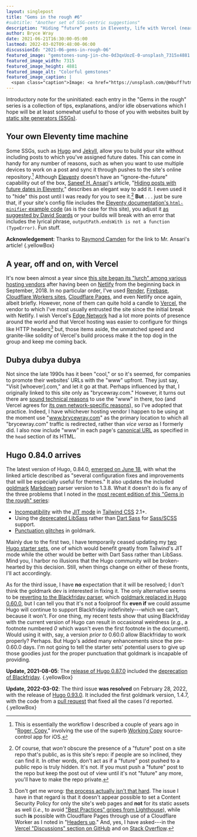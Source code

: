 ```yaml
---
layout: singlepost
title: "Gems in the rough #6"
#subtitle: "Another set of SSG-centric suggestions"
description: "Hiding “future” posts in Eleventy, life with Vercel (nearly) a year later, and other items that may interest static site generator users."
author: Bryce Wray
date: 2021-06-21T16:30:00-05:00
lastmod: 2022-03-02T09:48:00-06:00
discussionId: "2021-06-gems-in-rough-06"
featured_image: "gemstones-sung-jin-cho-0d3qxUozE-0-unsplash_7315x4881.jpg"
featured_image_width: 7315
featured_image_height: 4881
featured_image_alt: "Colorful gemstones"
featured_image_caption: |
  <span class="caption">Image: <a href="https://unsplash.com/@mbuff?utm_source=unsplash&utm_medium=referral&utm_content=creditCopyText">Sung Jin Cho</a>; <a href="https://unsplash.com/s/photos/gemstones?utm_source=unsplash&utm_medium=referral&utm_content=creditCopyText">Unsplash</a></span>
---
```


Introductory note for the uninitiated: each entry in the "Gems in the rough" series is a collection of tips, explanations, and/or idle observations which I hope will be at least somewhat useful to those of you with websites built by [static site generators (SSGs)](https://jamstack.org/generators).

## Your own Eleventy time machine

Some SSGs, such as [Hugo](https://gohugo.io) and [Jekyll](https://jekyllrb.com), allow you to build your site without including posts to which you've assigned future dates. This can come in handy for any number of reasons, such as when you want to use multiple devices to work on a post and sync it through pushes to the site's online repository.[^WorkingCopy] Although [Eleventy](https://11ty.dev) doesn't have an "ignore-the-future" capability out of the box, [Saneef H. Ansari](https://saneef.com)'s article, "[Hiding posts with future dates in Eleventy](https://saneef.com/tutorials/hiding-posts-with-future-dates-in-eleventy/)," describes an elegant way to add it. I even used it to "hide" this post until I was ready for you to see it.[^repo] **But**&nbsp;.&nbsp;.&nbsp;. just be sure that, if your site's config file includes the [Eleventy documentation's `html-minifier` example code](https://www.11ty.dev/docs/config/#transforms-example-minify-html-output) (as is the case for this site), you adjust it [as suggested by David Soards](https://github.com/11ty/eleventy/issues/653#issuecomment-716272434) or your builds will break with an error that includes the lyrical phrase, `outputPath.endsWith is not a function (TypeError)`. Fun stuff.

**Acknowledgement**: Thanks to [Raymond Camden](https://twitter.com/raymondcamden/status/1406277604504748035) for the link to Mr. Ansari's article!
{.yellowBox}

[^WorkingCopy]: This is essentially the workflow I described a couple of years ago in "[Roger, Copy](/posts/2019/07/roger-copy)," involving the use of the superb [Working Copy](https://workingcopyapp.com/) source-control app for iOS.

[^repo]: Of course, that *won't* obscure the presence of a "future" post on a site repo that's public, as is this site's repo: if people are so inclined, they can find it. In other words, don't act as if a "future" post pushed to a public repo is truly hidden. It's not. If you must push a "future" post to the repo but keep the post out of view until it's not "future" any more, you'll have to make the repo private.

## A year, off and on, with Vercel

It's now been almost a year since [this site began its "lurch" among various hosting vendors](/posts/2020/07/goodbye-hello/) after having been on [Netlify](https://netlify.com) from the beginning back in September, 2018. In no particular order, I've used [Render](https://render.com), [Firebase](https://firebase.google.com), [Cloudflare Workers sites](https://workers.cloudflare.com), [Cloudflare Pages](https://pages.cloudflare.com), and even Netlify once again, albeit briefly. However, none of them can quite hold a candle to [Vercel](https://vercel.com), the vendor to which I've most usually entrusted the site since the initial break with Netlify. I wish Vercel's [Edge Network](https://vercel.com/docs/edge-network/overview) had a lot more points of presence around the world and that Vercel hosting was easier to configure for things like HTTP headers[^VercelHTTP] but, those items aside, the unmatched speed and granite-like solidity of Vercel's build process make it the top dog in the group and keep me coming back.

[^VercelHTTP]: Don't get me wrong: [the process actually isn't that hard](https://vercel.com/docs/edge-network/headers). The issue I have in that regard is that it doesn't appear possible to set a Content Security Policy for only the site's web pages and **not** for its static assets as well (*i.e.*, to avoid ["Best Practices" gripes from Lighthouse](https://web.dev/lighthouse-best-practices/)), while such **is** possible with Cloudflare Pages through use of a Cloudflare Worker as I noted in "[Headers up](/posts/2021/05/headers-up/)." And, yes, I have asked---in the [Vercel "Discussions" section on GitHub](https://github.com/vercel/vercel/discussions/6330) and on [Stack Overflow](https://stackoverflow.com/questions/67887283/vercel-json-how-to-exclude-multiple-directories-in-header-path-to-regexp).

## Dubya dubya dubya

Not since the late 1990s has it been "cool," or so it's seemed, for companies to promote their websites’ URLs with the "www" upfront. They just say, "Visit [whoever].com," and let it go at that. Perhaps influenced by that, I originally linked to this site only as "brycewray.com." However, it turns out there are [sound technical reasons](https://www.yes-www.org/why-use-www/) to use the "www" in there, too (and Vercel agrees for [its own network-specific reasons](https://vercel.com/docs/custom-domains#redirecting-www-domains)), so I've adopted that practice. Indeed, I have whichever hosting vendor I happen to be using at the moment use "www.brycewray.com" as the primary location to which all "brycewray.com" traffic is redirected, rather than *vice versa* as I formerly did. I also now include "www" in each page's [canonical URL](https://developers.google.com/search/docs/advanced/crawling/consolidate-duplicate-urls) as specified in the `head` section of its HTML.

## Hugo 0.84.0 arrives

The latest version of Hugo, 0.84.0, [emerged on June 18](https://gohugo.io/news/0.84.0-relnotes/), with what the linked article described as "several configuration fixes and improvements that will be especially useful for themes." It also updates the included [goldmark](https://github.com/yuin/goldmark) [Markdown](https://daringfireball.net/projects/markdown) parser version to 1.3.8. What it doesn't do is fix any of the three problems that I noted in the [most recent edition of this "Gems in the rough" series](/posts/2021/05/gems-in-rough-05/):

- [Incompatibility](https://github.com/gohugoio/hugo/issues/8343) with the [JIT mode](https://tailwindcss.com/docs/just-in-time-mode) in [Tailwind CSS](https://tailwindcss.com) 2.1+.
- Using the [deprecated LibSass](https://sass-lang.com/blog/libsass-is-deprecated) rather than [Dart Sass](https://github.com/gohugoio/hugo/issues/8299) for [Sass/SCSS](https://sass-lang.com) support.
- [Punctuation glitches](https://github.com/yuin/goldmark/issues/180) in goldmark.

Mainly due to the first two, I have temporarily ceased updating my [two Hugo starter sets](/posts/2021/03/beginners-luck-update/), one of which would benefit greatly from Tailwind's JIT mode while the other would be better with Dart Sass rather than LibSass. Mind you, I harbor no illusions that the Hugo community will be broken-hearted by this decision. Still, when things change on either of these fronts, I'll act accordingly.

As for the third issue, I have **no** expectation that it will be resolved; I don't think the goldmark dev is interested in fixing it. The only alternative seems to be [reverting to the Blackfriday parser](https://gohugo.io/getting-started/configuration-markup/#blackfriday), which [goldmark replaced in Hugo 0.60.0](https://gohugo.io/news/0.60.0-relnotes/), but I can tell you that it's not a foolproof fix **even if** we could assume Hugo will continue to support Blackfriday indefinitely---which we can't, because it won't. For one thing, my recent tests show that using Blackfriday with the current version of Hugo can result in occasional weirdness (*e.g.*, a footnote numbered *0* which wasn't even the first footnote in the document). Would using it with, say, a version *prior to* 0.60.0 allow Blackfriday to work properly? Perhaps. But Hugo's added many enhancements since the pre-0.60.0 days. I'm not going to tell the starter sets’ potential users to give up those goodies just for the proper punctuation that goldmark is incapable of providing.

**Update, 2021-08-05**: The [release of Hugo 0.87.0](https://gohugo.io/news/0.87.0-relnotes/) included the [deprecation of Blackfriday](https://github.com/gohugoio/hugo/commit/c7252224c4fecfe8321f31b901e2510d98b657c4).
{.yellowBox}

**Update, 2022-03-02**: The third issue **was resolved** on February 28, 2022, with the release of [Hugo 0.93.0](https://github.com/gohugoio/hugo/releases/tag/v0.93.0). It included the first goldmark version, 1.4.7, with the code from a [pull request](https://github.com/yuin/goldmark/pull/280) that fixed all the cases I'd reported.
{.yellowBox}
